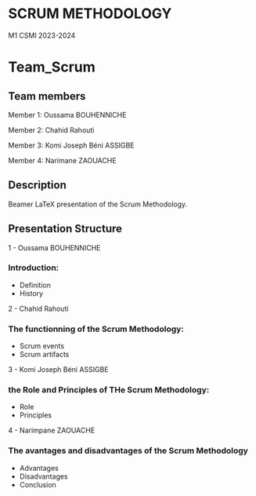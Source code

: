 # SCRUM METHODOLOGY
M1 CSMI 2023-2024

# Team_Scrum

## Team members 

  Member 1: Oussama BOUHENNICHE

  Member 2: Chahid Rahouti

  Member 3: Komi Joseph Béni ASSIGBE

  Member 4: Narimane ZAOUACHE
## Description
Beamer LaTeX presentation of the Scrum Methodology. 
## Presentation Structure

1 - Oussama BOUHENNICHE
### Introduction:
  - Definition
  - History

2 - Chahid Rahouti
### The functionning of the Scrum Methodology:
  - Scrum events
  - Scrum artifacts
  
3 - Komi Joseph Béni ASSIGBE

### the Role and Principles of THe Scrum Methodology:
  - Role
  - Principles

4 - Narimpane ZAOUACHE
### The avantages and disadvantages of the Scrum Methodology
  - Advantages
  - Disadvantages
  - Conclusion 

